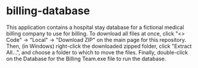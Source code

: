 # billing-database
This application contains a hospital stay database for a fictional medical billing company to use for billing.
To download all files at once, click "<> Code" -> "Local" -> "Download ZIP" on the main page for this repository.
Then, (in Windows) right-click the downloaded zipped folder, click "Extract All...", and choose a folder to which to move the files.
Finally, double-click on the Database for the Billing Team.exe file to run the database.
